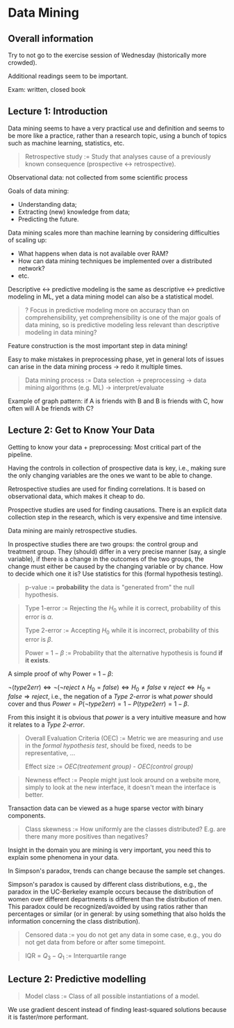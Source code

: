 Data Mining
===========

Overall information
-------------------

Try to not go to the exercise session of Wednesday (historically more crowded).

Additional readings seem to be important.

Exam: written, closed book

Lecture 1: Introduction
-----------------------

Data mining seems to have a very practical use and definition and seems to be more like a practice, rather than a research topic, using a bunch of topics
such as machine learning, statistics, etc.

> Retrospective study := Study that analyses cause of a previously known consequence (prospective <-> retrospective).

Observational data: not collected from some scientific process

Goals of data mining:

- Understanding data;
- Extracting (new) knowledge from data;
- Predicting the future.

Data mining scales more than machine learning by considering difficulties of scaling up:

- What happens when data is not available over RAM?
- How can data mining techniques be implemented over a distributed network?
- etc.

Descriptive <-> predictive modeling is the same as descriptive <-> predictive modeling in ML, yet a data mining model can also be a statistical model.

> ? Focus in predictive modeling more on accuracy than on comprehensibility, yet comprehensibility is one of the major goals of data mining, so is predictive
modeling less relevant than descriptive modeling in data mining?

Feature construction is the most important step in data mining!

Easy to make mistakes in preprocessing phase, yet in general lots of issues can arise in the data mining process -> redo it multiple times.

> Data mining process := Data selection -> preprocessing -> data mining algorithms (e.g. ML) -> interpret/evaluate

Example of graph pattern: if A is friends with B and B is friends with C, how often will A be friends with C?

Lecture 2: Get to Know Your Data
--------------------------------

Getting to know your data + preprocessing: Most critical part of the pipeline.

Having the controls in collection of prospective data is key, i.e., making sure the only changing variables are the ones we want to be able to change.

Retrospective studies are used for finding correlations. It is based on observational data, which makes it cheap to do.

Prospective studies are used for finding causations. There is an explicit data collection step in the research, which is very expensive and time intensive.

Data mining are mainly retrospective studies.

In prospective studies there are two groups: the control group and treatment group. They (should) differ in a very precise manner (say, a single variable),
if there is a change in the outcomes of the two groups, the change must either be caused by the changing variable or by chance.
How to decide which one it is? Use statistics for this (formal hypothesis testing).

> p-value := **probability** the data is "generated from" the null hypothesis.

> Type 1-error := Rejecting the $H_0$ while it is correct, probability of this error is $\alpha$.
>
> Type 2-error := Accepting $H_0$ while it is incorrect, probability of this error is $\beta$.
>
> Power = $1 - \beta$ := Probability that the alternative hypothesis is found **if it exists**.

A simple proof of why Power = $1 - \beta$:

$\lnot (type2err) \Leftrightarrow \lnot (\lnot reject \wedge H_0 = false) \Leftrightarrow H_0 \neq false \vee reject \Leftrightarrow H_0 = false \Rightarrow reject$, i.e., the negation of a *Type 2-error* is what *power* should cover and thus $Power = P(\lnot type2err) = 1 - P(type2err) = 1 - \beta$.

From this insight it is obvious that *power* is a very intuitive measure and how it relates to a *Type 2-error*.

> Overall Evaluation Criteria (OEC) := Metric we are measuring and use in the *formal hypothesis test*, should be fixed, needs to be representative, ...
>
> Effect size := *OEC(treatement group)* - *OEC(control group)*

> Newness effect := People might just look around on a website more, simply to look at the new interface, it doesn't mean the interface is better.

Transaction data can be viewed as a huge sparse vector with binary components.

> Class skewness := How uniformly are the classes distributed? E.g. are there many more positives than negatives?

Insight in the domain you are mining is very important, you need this to explain some phenomena in your data.

In Simpson's paradox, trends can change because the sample set changes.

Simpson's paradox is caused by different class distributions, e.g., the paradox in the UC-Berkeley example occurs because the distribution of women over different
departments is different than the distribution of men. This paradox could be recognized/avoided by using ratios rather than percentages or similar (or in general:
by using something that also holds the information concerning the class distribution).

> Censored data := you do not get any data in some case, e.g., you do not get data from before or after some timepoint.

> IQR = $Q_3 - Q_1$ := Interquartile range

Lecture 2: Predictive modelling
-------------------------------

> Model class := Class of all possible instantiations of a model.

We use gradient descent instead of finding least-squared solutions because it is faster/more performant.
